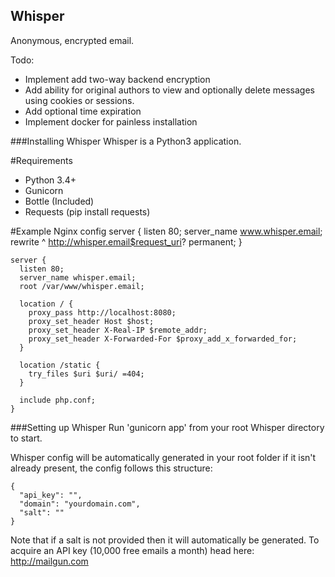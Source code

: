 Whisper
-----------------
Anonymous, encrypted email.

Todo:
 - Implement add two-way backend encryption
 - Add ability for original authors to view and optionally delete messages using cookies or sessions.
 - Add optional time expiration
 - Implement docker for painless installation

###Installing Whisper
Whisper is a Python3 application.

#Requirements
 - Python 3.4+
 - Gunicorn
 - Bottle (Included)
 - Requests (pip install requests)

#Example Nginx config
    server {
      listen 80;
      server_name www.whisper.email;
      rewrite ^ http://whisper.email$request_uri? permanent;
    }

    server {
      listen 80;
      server_name whisper.email;
      root /var/www/whisper.email;

      location / {
        proxy_pass http://localhost:8080;
        proxy_set_header Host $host;
        proxy_set_header X-Real-IP $remote_addr;
        proxy_set_header X-Forwarded-For $proxy_add_x_forwarded_for;
      }

      location /static {
        try_files $uri $uri/ =404;
      }

      include php.conf;
    }


###Setting up Whisper
Run 'gunicorn app' from your root Whisper directory to start.

Whisper config will be automatically generated in your root folder if it isn't already present, the config follows this structure:

    {
      "api_key": "",
      "domain": "yourdomain.com",
      "salt": ""
    }

Note that if a salt is not provided then it will automatically be generated.
To acquire an API key (10,000 free emails a month) head here: http://mailgun.com

